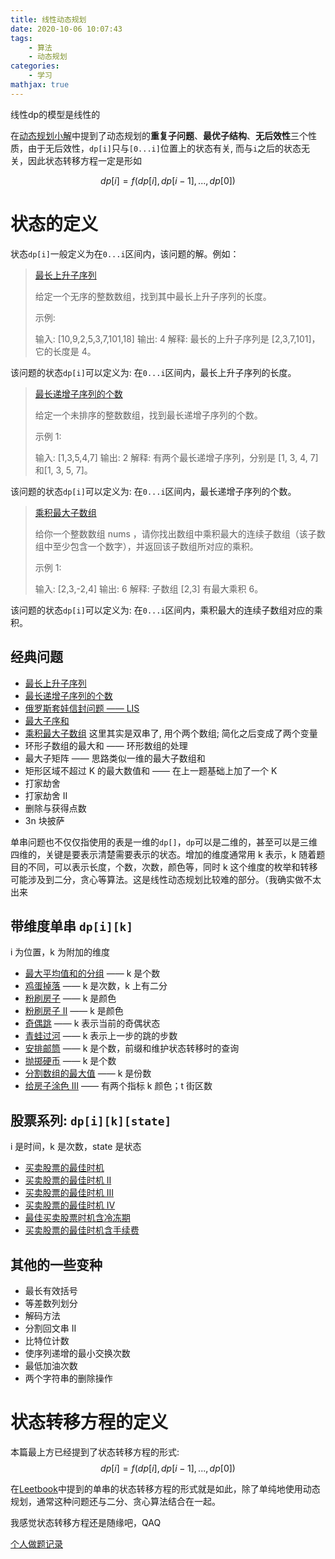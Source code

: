 ```yaml
---
title: 线性动态规划
date: 2020-10-06 10:07:43
tags: 
	- 算法
	- 动态规划
categories: 
	- 学习
mathjax: true
---
```


线性dp的模型是线性的

<!--more-->

在[动态规划小解](/hexo/2020/10/05/动态规划小解)中提到了动态规划的**重复子问题**、**最优子结构**、**无后效性**三个性质，由于无后效性，`dp[i]`只与`[0...i]`位置上的状态有关, 而与`i`之后的状态无关，因此状态转移方程一定是形如

$$dp[i]=f(dp[i],dp[i-1],...,dp[0])$$



# 状态的定义

状态`dp[i]`一般定义为在`0...i`区间内，该问题的解。例如： 

> [最长上升子序列](https://leetcode-cn.com/problems/longest-increasing-subsequence/)
>
> 给定一个无序的整数数组，找到其中最长上升子序列的长度。
>
> 示例:
>
> 输入: [10,9,2,5,3,7,101,18]
> 输出: 4 
> 解释: 最长的上升子序列是 [2,3,7,101]，它的长度是 4。

该问题的状态`dp[i]`可以定义为:   在`0...i`区间内，最长上升子序列的长度。



> [最长递增子序列的个数](https://leetcode-cn.com/problems/number-of-longest-increasing-subsequence/)
>
> 给定一个未排序的整数数组，找到最长递增子序列的个数。
>
> 示例 1:
>
> 输入: [1,3,5,4,7]
> 输出: 2
> 解释: 有两个最长递增子序列，分别是 [1, 3, 4, 7] 和[1, 3, 5, 7]。

该问题的状态`dp[i]`可以定义为:   在`0...i`区间内，最长递增子序列的个数。



> [乘积最大子数组](https://leetcode-cn.com/problems/maximum-product-subarray/)
>
> 给你一个整数数组 nums ，请你找出数组中乘积最大的连续子数组（该子数组中至少包含一个数字），并返回该子数组所对应的乘积。
>
> 示例 1:
>
> 输入: [2,3,-2,4]
> 输出: 6
> 解释: 子数组 [2,3] 有最大乘积 6。

该问题的状态`dp[i]`可以定义为:   在`0...i`区间内，乘积最大的连续子数组对应的乘积。

## 经典问题

- [最长上升子序列](https://www.notion.so/lincyawer/300-138e8978db5744928f2616373028a9f0)
- [最长递增子序列的个数](https://www.notion.so/lincyawer/673-3186cfca4a484352966dd85362b4e8c6)
- [俄罗斯套娃信封问题 —— LIS](https://www.notion.so/lincyawer/354-eb457214cfd942f189ee8682e36bd1b1)
- [最大子序和](https://www.notion.so/lincyawer/53-376afb491860407682bc729696fd5a5d)
- [乘积最大子数组](https://www.notion.so/lincyawer/152-de6eb17b698040c390b14224da634985)
  这里其实是双串了, 用个两个数组; 简化之后变成了两个变量
- 环形子数组的最大和 —— 环形数组的处理
- 最大子矩阵 —— 思路类似一维的最大子数组和
- 矩形区域不超过 K 的最大数值和 —— 在上一题基础上加了一个 K
- 打家劫舍
- 打家劫舍 II
- 删除与获得点数
- 3n 块披萨



单串问题也不仅仅指使用的表是一维的`dp[]`，`dp`可以是二维的，甚至可以是三维四维的，关键是要表示清楚需要表示的状态。增加的维度通常用 k 表示，k 随着题目的不同，可以表示长度，个数，次数，颜色等，同时 k 这个维度的枚举和转移可能涉及到二分，贪心等算法。这是线性动态规划比较难的部分。（我确实做不太出来

## 带维度单串 `dp[i][k]`

i 为位置，k 为附加的维度

- [最大平均值和的分组](https://leetcode-cn.com/problems/largest-sum-of-averages/) —— k 是个数
- [鸡蛋掉落](https://leetcode-cn.com/problems/super-egg-drop/) —— k 是次数，k 上有二分
- [粉刷房子](https://leetcode-cn.com/problems/paint-house/) —— k 是颜色
- [粉刷房子 II](https://leetcode-cn.com/problems/paint-house-ii/solution/) —— k 是颜色
- [奇偶跳](https://leetcode-cn.com/problems/odd-even-jump/) —— k 表示当前的奇偶状态
- [青蛙过河](https://leetcode-cn.com/problems/frog-jump/) —— k 表示上一步的跳的步数
- [安排邮筒](https://leetcode-cn.com/problems/allocate-mailboxes/) —— k 是个数，前缀和维护状态转移时的查询
- [抛掷硬币](https://leetcode-cn.com/problems/toss-strange-coins/) —— k 是个数
- [分割数组的最大值](https://leetcode-cn.com/problems/split-array-largest-sum/) —— k 是份数
- [给房子涂色 III](https://leetcode-cn.com/problems/paint-house-iii/) —— 有两个指标 k 颜色；t 街区数

## 股票系列: `dp[i][k][state]` 

 i 是时间，k 是次数，state 是状态

- [买卖股票的最佳时机](https://leetcode-cn.com/problems/best-time-to-buy-and-sell-stock/)
- [买卖股票的最佳时机 II](https://leetcode-cn.com/problems/best-time-to-buy-and-sell-stock-ii/)
- [买卖股票的最佳时机 III](https://leetcode-cn.com/problems/best-time-to-buy-and-sell-stock-iii/)
- [买卖股票的最佳时机 IV](https://leetcode-cn.com/problems/best-time-to-buy-and-sell-stock-iv/)
- [最佳买卖股票时机含冷冻期](https://leetcode-cn.com/problems/best-time-to-buy-and-sell-stock-with-cooldown/)
- [买卖股票的最佳时机含手续费](https://leetcode-cn.com/leetbook/read/dynamic-programming-1-plus/5p3gpd/)



## 其他的一些变种

- 最长有效括号
- 等差数列划分
- 解码方法
- 分割回文串 II
- 比特位计数
- 使序列递增的最小交换次数
- 最低加油次数
- 两个字符串的删除操作









# 状态转移方程的定义

本篇最上方已经提到了状态转移方程的形式: $$dp[i]=f(dp[i],dp[i-1],...,dp[0])$$

在[Leetbook](https://leetcode-cn.com/leetbook/read/dynamic-programming-1-plus/5o8l2i/)中提到的单串的状态转移方程的形式就是如此，除了单纯地使用动态规划，通常这种问题还与二分、贪心算法结合在一起。



我感觉状态转移方程还是随缘吧，QAQ

[个人做题记录](https://www.notion.so/lincyawer/93a8fb2e4b84468f9a5f300929cd33e0?v=17554a5dd11748a4a6cd737368fdcd21)